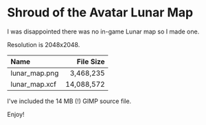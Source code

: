 # Shroud of the Avatar Lunar Map

I was disappointed there was no in-game Lunar map so I made one.  

Resolution is 2048x2048.

| Name          |   File Size |
|:--------------|------------:|
| lunar_map.png |   3,468,235 |
| lunar_map.xcf |  14,088,572 |

I've included the 14 MB (!) GIMP source file.

Enjoy!
